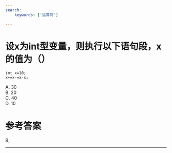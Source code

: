 ```yaml
---
search:
    keywords: ['运算符']

---
```



# 设x为int型变量，则执行以下语句段，x的值为（）

```
int x=10;
x+=x-=x-x;
```
A. 30   
B. 20    
C. 40    
D. 10

# 参考答案

B;

---